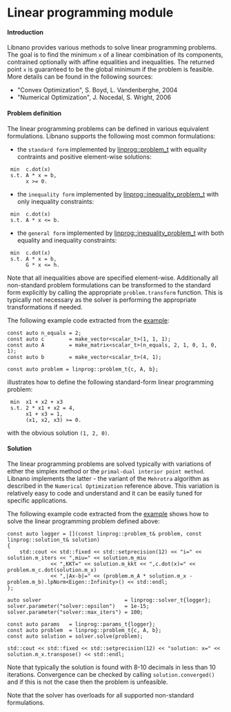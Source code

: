 # Linear programming module


#### Introduction

Libnano provides various methods to solve linear programming problems. The goal is to find the minimum `x` of a linear combination of its components, contrained optionally with affine equalities and inequalities. The returned point `x` is guaranteed to be the global minimum if the problem is feasible. More details can be found in the following sources:


* "Convex Optimization", S. Boyd, L. Vandenberghe, 2004
* "Numerical Optimization", J. Nocedal, S. Wright, 2006


#### Problem definition

The linear programming problems can be defined in various equivalent formulations. Libnano supports the following most common formulations:

* the `standard form` implemented by [linprog::problem_t](../include/nano/linprog.h) with equality contraints and positive element-wise solutions:
```
 min  c.dot(x)
 s.t. A * x = b,
      x >= 0.
```

* the `inequality form` implemented by [linprog::inequality_problem_t](../include/nano/linprog.h) with only inequality constraints:
```
 min  c.dot(x)
 s.t. A * x <= b.
```

* the `general form` implemented by [linprog::inequality_problem_t](../include/nano/linprog.h) with both equality and inequality constraints:
```
 min  c.dot(x)
 s.t. A * x = b,
      G * x <= h.
```

Note that all inequalities above are specified element-wise. Additionally all non-standard problem formulations can be transformed to the standard form explicitly by calling the appropriate `problem.transform` function. This is typically not necessary as the solver is performing the appropriate transformations if needed.


The following example code extracted from the [example](../example/src/linprog.cpp):
```
const auto n_equals = 2;
const auto c        = make_vector<scalar_t>(1, 1, 1);
const auto A        = make_matrix<scalar_t>(n_equals, 2, 1, 0, 1, 0, 1);
const auto b        = make_vector<scalar_t>(4, 1);

const auto problem = linprog::problem_t{c, A, b};
```

illustrates how to define the following standard-form linear programming problem:
```
 min  x1 + x2 + x3
 s.t. 2 * x1 + x2 = 4,
      x1 + x3 = 1,
      (x1, x2, x3) >= 0.
```
with the obvious solution `(1, 2, 0)`.


#### Solution

The linear programming problems are solved typically with variations of either the simplex method or the `primal-dual interior point method`. Libnano implements the latter - the variant of the `Mehrotra` algorithm as described in the `Numerical Optimization` reference above. This variation is relatively easy to code and understand and it can be easily tuned for specific applications.

The following example code extracted from the [example](../example/src/linprog.cpp) shows how to solve the linear programming problem defined above:
```
const auto logger = [](const linprog::problem_t& problem, const linprog::solution_t& solution)
{
    std::cout << std::fixed << std::setprecision(12) << "i=" << solution.m_iters << ",miu=" << solution.m_miu
              << ",KKT=" << solution.m_kkt << ",c.dot(x)=" << problem.m_c.dot(solution.m_x)
              << ",|Ax-b|=" << (problem.m_A * solution.m_x - problem.m_b).lpNorm<Eigen::Infinity>() << std::endl;
};

auto solver                           = linprog::solver_t{logger};
solver.parameter("solver::epsilon")   = 1e-15;
solver.parameter("solver::max_iters") = 100;

const auto params   = linprog::params_t{logger};
const auto problem  = linprog::problem_t{c, A, b};
const auto solution = solver.solve(problem);

std::cout << std::fixed << std::setprecision(12) << "solution: x=" << solution.m_x.transpose() << std::endl;
```

Note that typically the solution is found with 8-10 decimals in less than 10 iterations. Convergence can be checked by calling `solution.converged()` and if this is not the case then the problem is unfeasible.

Note that the solver has overloads for all supported non-standard formulations.
